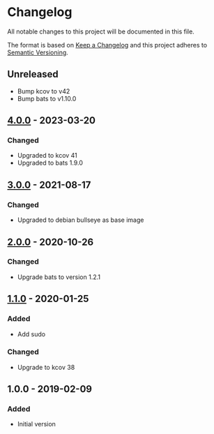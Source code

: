 # Changelog
All notable changes to this project will be documented in this file.

The format is based on [Keep a Changelog](http://keepachangelog.com/en/1.0.0/)
and this project adheres to [Semantic Versioning](http://semver.org/spec/v2.0.0.html).

## Unreleased
- Bump kcov to v42
- Bump bats to v1.10.0

## [4.0.0] - 2023-03-20
### Changed
- Upgraded to kcov 41
- Upgraded to bats 1.9.0

## [3.0.0] - 2021-08-17
### Changed
- Upgraded to debian bullseye as base image

## [2.0.0] - 2020-10-26
### Changed
- Upgrade bats to version 1.2.1

## [1.1.0] - 2020-01-25
### Added
- Add sudo
### Changed
- Upgrade to kcov 38

## 1.0.0 - 2019-02-09
### Added
- Initial version

[Unreleased]: https://github.com/particleflux/circleci-bats-kcov/compare/4.0.0...HEAD
[4.0.0]: https://github.com/particleflux/circleci-bats-kcov/compare/3.0.0...4.0.0
[3.0.0]: https://github.com/particleflux/circleci-bats-kcov/compare/2.0.0...3.0.0
[2.0.0]: https://github.com/particleflux/circleci-bats-kcov/compare/1.1.0...2.0.0
[1.1.0]: https://github.com/particleflux/circleci-bats-kcov/compare/1.0.0...1.1.0
